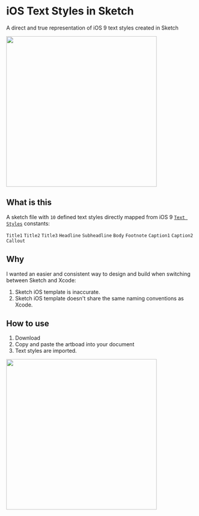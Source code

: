 # iOS Text Styles in Sketch
A direct and true representation of iOS 9 text styles created in Sketch

<img src="http://i.imgur.com/zefIBv9.png" width=400px/>

## What is this

A sketch file with `10` defined text styles directly mapped from iOS 9 [`Text Styles`](https://developer.apple.com/library/ios/documentation/UIKit/Reference/UIFontDescriptor_Class/index.html#//apple_ref/doc/constant_group/Text_Styles) constants:

`Title1`
`Title2`
`Title3`
`Headline`
`Subheadline`
`Body`
`Footnote`
`Caption1`
`Caption2`
`Callout`

## Why

I wanted an easier and consistent way to design and build when switching between Sketch and Xcode:

1. Sketch iOS template is inaccurate.
2. Sketch iOS template doesn't share the same naming conventions as Xcode. 

## How to use

1. Download
2. Copy and paste the artboad into your document
3. Text styles are imported.

<img src="http://i.imgur.com/z232zEy.png" width=400px/>

